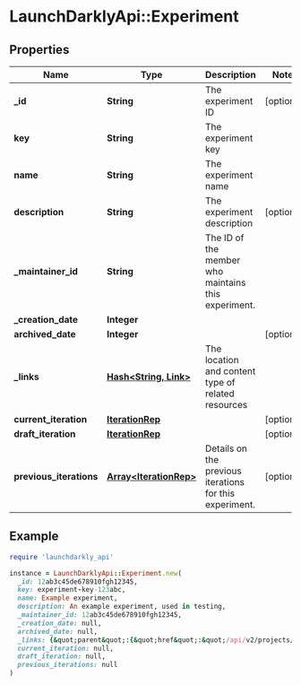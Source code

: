 # LaunchDarklyApi::Experiment

## Properties

| Name | Type | Description | Notes |
| ---- | ---- | ----------- | ----- |
| **_id** | **String** | The experiment ID | [optional] |
| **key** | **String** | The experiment key |  |
| **name** | **String** | The experiment name |  |
| **description** | **String** | The experiment description | [optional] |
| **_maintainer_id** | **String** | The ID of the member who maintains this experiment. |  |
| **_creation_date** | **Integer** |  |  |
| **archived_date** | **Integer** |  | [optional] |
| **_links** | [**Hash&lt;String, Link&gt;**](Link.md) | The location and content type of related resources |  |
| **current_iteration** | [**IterationRep**](IterationRep.md) |  | [optional] |
| **draft_iteration** | [**IterationRep**](IterationRep.md) |  | [optional] |
| **previous_iterations** | [**Array&lt;IterationRep&gt;**](IterationRep.md) | Details on the previous iterations for this experiment. | [optional] |

## Example

```ruby
require 'launchdarkly_api'

instance = LaunchDarklyApi::Experiment.new(
  _id: 12ab3c45de678910fgh12345,
  key: experiment-key-123abc,
  name: Example experiment,
  description: An example experiment, used in testing,
  _maintainer_id: 12ab3c45de678910fgh12345,
  _creation_date: null,
  archived_date: null,
  _links: {&quot;parent&quot;:{&quot;href&quot;:&quot;/api/v2/projects/my-project/environments/my-environment&quot;,&quot;type&quot;:&quot;application/json&quot;},&quot;self&quot;:{&quot;href&quot;:&quot;/api/v2/projects/my-project/environments/my-environment/experiments/my-experiment&quot;,&quot;type&quot;:&quot;application/json&quot;}},
  current_iteration: null,
  draft_iteration: null,
  previous_iterations: null
)
```

